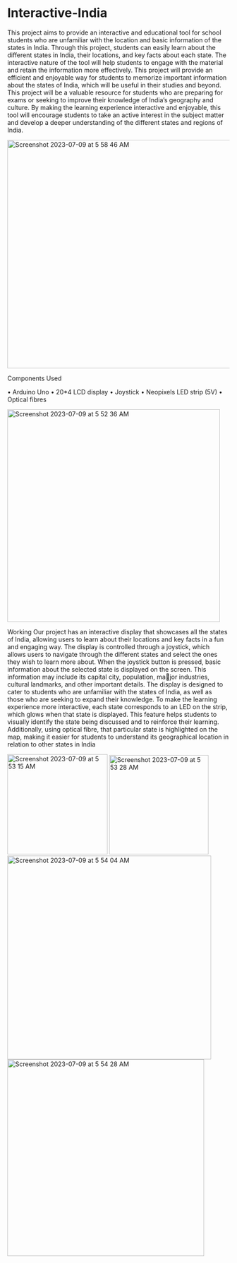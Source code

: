 # Interactive-India

This project aims to provide an interactive and educational tool for school students who
are unfamiliar with the location and basic information of the states in India. Through
this project, students can easily learn about the different states in India, their locations,
and key facts about each state. The interactive nature of the tool will help students to
engage with the material and retain the information more effectively. This project will
provide an efficient and enjoyable way for students to memorize important information
about the states of India, which will be useful in their studies and beyond.
This project will be a valuable resource for students who are preparing for exams
or seeking to improve their knowledge of India’s geography and culture. By making
the learning experience interactive and enjoyable, this tool will encourage students to
take an active interest in the subject matter and develop a deeper understanding of
the different states and regions of India.


<img width="518" alt="Screenshot 2023-07-09 at 5 58 46 AM" src="https://github.com/arsh-18/Interactive-India/assets/134260237/b4730fea-9279-4273-95eb-a738f893babf">




 Components Used
 
• Arduino Uno
• 20*4 LCD display
• Joystick
• Neopixels LED strip (5V)
• Optical fibres

<img width="482" alt="Screenshot 2023-07-09 at 5 52 36 AM" src="https://github.com/arsh-18/Interactive-India/assets/134260237/c9b594bb-94d4-4ef4-9af9-155a408bc31a">

 Working
Our project has an interactive display that showcases all the states of India, allowing
users to learn about their locations and key facts in a fun and engaging way. The
display is controlled through a joystick, which allows users to navigate through the
different states and select the ones they wish to learn more about.
When the joystick button is pressed, basic information about the selected state is
displayed on the screen. This information may include its capital city, population, major industries, cultural landmarks, and other important details. The display is designed
to cater to students who are unfamiliar with the states of India, as well as those who
are seeking to expand their knowledge.
To make the learning experience more interactive, each state corresponds to an LED
on the strip, which glows when that state is displayed. This feature helps students to
visually identify the state being discussed and to reinforce their learning. Additionally,
using optical fibre, that particular state is highlighted on the map, making it easier for
students to understand its geographical location in relation to other states in India

<img width="227" alt="Screenshot 2023-07-09 at 5 53 15 AM" src="https://github.com/arsh-18/Interactive-India/assets/134260237/33daffcf-5641-4e81-b0e7-d73f4a95faec">

<img width="225" alt="Screenshot 2023-07-09 at 5 53 28 AM" src="https://github.com/arsh-18/Interactive-India/assets/134260237/749442ea-f308-4890-bd84-8ff8a6c5062a">
<img width="462" alt="Screenshot 2023-07-09 at 5 54 04 AM" src="https://github.com/arsh-18/Interactive-India/assets/134260237/6ecd971e-a8f2-4d26-8ea4-701023471574">


<img width="446" alt="Screenshot 2023-07-09 at 5 54 28 AM" src="https://github.com/arsh-18/Interactive-India/assets/134260237/974a1bb5-1ae2-4110-bdbf-65445798aafc">


